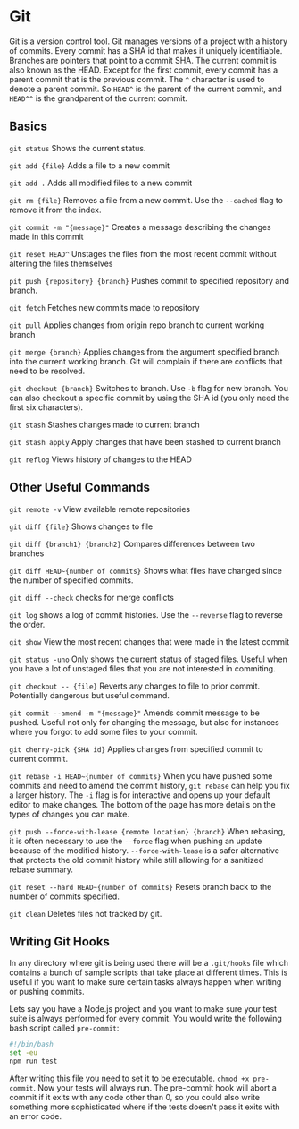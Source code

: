 # Git

Git is a version control tool. Git manages versions of a project with a history of commits. Every commit has a SHA id that makes it uniquely identifiable. Branches are pointers that point to a commit SHA. The current commit is also known as the HEAD. Except for the first commit, every commit has a parent commit that is the previous commit. The `^` character is used to denote a parent commit. So `HEAD^` is the parent of the current commit, and `HEAD^^` is the grandparent of the current commit.

## Basics

`git status` Shows the current status.

`git add {file}` Adds a file to a new commit

`git add .` Adds all modified files to a new commit

`git rm {file}` Removes a file from a new commit. Use the `--cached` flag to remove it from the index.

`git commit -m "{message}"` Creates a message describing the changes made in this commit

`git reset HEAD^` Unstages the files from the most recent commit without altering the files themselves

`pit push {repository} {branch}` Pushes commit to specified repository and branch.

`git fetch` Fetches new commits made to repository

`git pull` Applies changes from origin repo branch to current working branch

`git merge {branch}` Applies changes from the argument specified branch into the current working branch. Git will complain if there are conflicts that need to be resolved.

`git checkout {branch}` Switches to branch. Use `-b` flag for new branch. You can also checkout a specific commit by using the SHA id (you only need the first six characters).

`git stash` Stashes changes made to current branch

`git stash apply` Apply changes that have been stashed to current branch

`git reflog` Views history of changes to the HEAD

## Other Useful Commands

`git remote -v` View available remote repositories

`git diff {file}` Shows changes to file

`git diff {branch1} {branch2}` Compares differences between two branches

`git diff HEAD~{number of commits}` Shows what files have changed since the number of specified commits.

`git diff --check` checks for merge conflicts

`git log` shows a log of commit histories. Use the `--reverse` flag to reverse the order.

`git show` View the most recent changes that were made in the latest commit

`git status -uno` Only shows the current status of staged files. Useful when you have a lot of unstaged files that you are not interested in commiting.

`git checkout -- {file}` Reverts any changes to file to prior commit. Potentially dangerous but useful command.

`git commit --amend -m "{message}"` Amends commit message to be pushed. Useful not only for changing the message, but also for instances where you forgot to add some files to your commit.

`git cherry-pick {SHA id}` Applies changes from specified commit to current commit.

`git rebase -i HEAD~{number of commits}` When you have pushed some commits and need to amend the commit history, `git rebase` can help you fix a larger history. The `-i` flag is for interactive and opens up your default editor to make changes. The bottom of the page has more details on the types of changes you can make.

`git push --force-with-lease {remote location} {branch}` When rebasing, it is often necessary to use the `--force` flag when pushing an update because of the modified history. `--force-with-lease` is a safer alternative that protects the old commit history while still allowing for a sanitized rebase summary.

`git reset --hard HEAD~{number of commits}` Resets branch back to the number of commits specified.

`git clean` Deletes files not tracked by git.

## Writing Git Hooks

In any directory where git is being used there will be a `.git/hooks` file which contains a bunch of sample scripts that take place at different times. This is useful if you want to make sure certain tasks always happen when writing or pushing commits.

Lets say you have a Node.js project and you want to make sure your test suite is always performed for every commit. You would write the following bash script called `pre-commit`:

```bash
#!/bin/bash
set -eu
npm run test
```

After writing this file you need to set it to be executable. `chmod +x pre-commit`. Now your tests will always run. The pre-commit hook will abort a commit if it exits with any code other than 0, so you could also write something more sophisticated where if the tests doesn't pass it exits with an error code.
